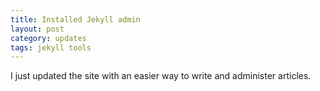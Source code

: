 ```yaml
---
title: Installed Jekyll admin
layout: post
category: updates
tags: jekyll tools
---
```


I just updated the site with an easier way to write and administer articles.
